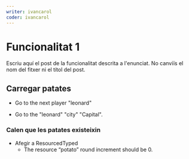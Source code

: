 ```yaml
---
writer: ivancarol
coder: ivancarol
---
```

# Funcionalitat 1

Escriu aquí el post de la funcionalitat descrita a l'enunciat.
No canviïs el nom del fitxer ni el títol del post.

## Carregar patates

 * Go to the next player "leonard"
 <!-- SNAPSHOT status=200 -->
 * Go to the "leonard" "city" "Capital".

### Calen que les patates existeixin
- Afegir a ResourcedTyped
  * The resource “potato” round increment should be 0.

